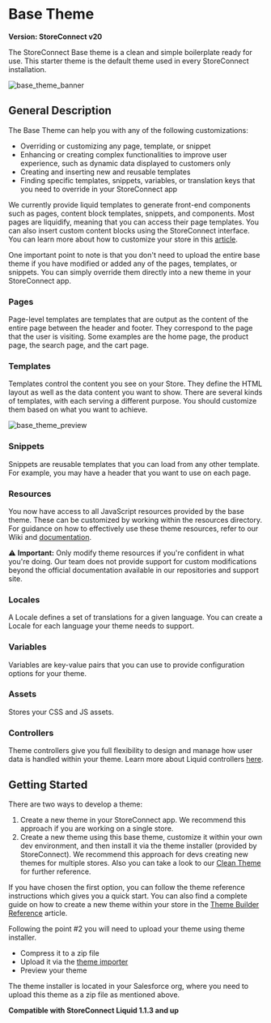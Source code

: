 # Base Theme

**Version: StoreConnect v20**

The StoreConnect Base theme is a clean and simple boilerplate ready for use. This starter theme is the default theme used in every StoreConnect installation.

![base_theme_banner](https://github.com/GetStoreConnect/base-theme/assets/77841884/8ae12805-438b-4d72-b224-f8496448b5d4)


## General Description

The Base Theme can help you with any of the following customizations:

- Overriding or customizing any page, template, or snippet
- Enhancing or creating complex functionalities to improve user experience, such as dynamic data displayed to customers only
- Creating and inserting new and reusable templates
- Finding specific templates, snippets, variables, or translation keys that you need to override in your StoreConnect app

We currently provide liquid templates to generate front-end components such as pages, content block templates, snippets, and components. Most pages are liquidify, meaning that you can access their page templates. You can also insert custom content blocks using the StoreConnect interface. You can learn more about how to customize your store in this [article](https://support.getstoreconnect.com/article/step-by-step-guide-how-to-setup-basic-styling-for-your-store).

One important point to note is that you don't need to upload the entire base theme if you have modified or added any of the pages, templates, or snippets. You can simply override them directly into a new theme in your StoreConnect app.

### Pages

Page-level templates are templates that are output as the content of the entire page between the header and footer. They correspond to the page that the user is visiting. Some examples are the home page, the product page, the search page, and the cart page.

### Templates

Templates control the content you see on your Store. They define the HTML layout as well as the data content you want to show. There are several kinds of templates, with each serving a different purpose. You should customize them based on what you want to achieve.

![base_theme_preview](https://github.com/GetStoreConnect/base-theme/assets/77841884/76c06cba-c554-4857-a9cf-366dc06cde30)
                                                                                                                                                                
### Snippets

Snippets are reusable templates that you can load from any other template. For example, you may have a header that you want to use on each page.

### Resources

You now have access to all JavaScript resources provided by the base theme. These can be customized by working within the resources directory. For guidance on how to effectively use these theme resources, refer to our Wiki and [documentation](https://github.com/GetStoreConnect/base-theme/wiki/Theme-resources).

⚠️ **Important:** Only modify theme resources if you're confident in what you're doing. Our team does not provide support for custom modifications beyond the official documentation available in our repositories and support site.

### Locales

A Locale defines a set of translations for a given language. You can create a Locale for each language your theme needs to support.

### Variables

Variables are key-value pairs that you can use to provide configuration options for your theme.

### Assets

Stores your CSS and JS assets.

### Controllers

Theme controllers give you full flexibility to design and manage how user data is handled within your theme. Learn more about Liquid controllers [here](https://support.getstoreconnect.com/article/Liquid-Controllers).

## Getting Started

There are two ways to develop a theme:

1. Create a new theme in your StoreConnect app. We recommend this approach if you are working on a single store.
2. Create a new theme using this base theme, customize it within your own dev environment, and then install it via the theme installer (provided by StoreConnect). We recommend this approach for devs creating new themes for multiple stores. Also you can take a look to our [Clean Theme](https://github.com/GetStoreConnect/clean-theme) for further reference.

If you have chosen the first option, you can follow the theme reference instructions which gives you a quick start. You can also find a complete guide on how to create a new theme within your store in the [Theme Builder Reference](https://support.getstoreconnect.com/article/Themes) article.

Following the point #2 you will need to upload your theme using theme installer.

- Compress it to a zip file
- Upload it via the [theme importer](https://support.getstoreconnect.com/article/Theme-Importer)
- Preview your theme

The theme installer is located in your Salesforce org, where you need to upload this theme as a zip file as mentioned above.

**Compatible with StoreConnect Liquid 1.1.3 and up**
